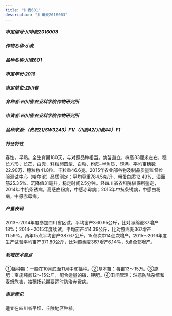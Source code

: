 ```yaml
---
title: "川麦601"
description: "川审麦2016003"
---
```

##### 审定编号:川审麦2016003

##### 作物名称:小麦

##### 品种名称:川麦601

##### 审定年份:2016

##### 审定单位:四川省

##### 育种者:四川省农业科学院作物研究所

##### 申请者:四川省农业科学院作物研究所

##### 品种来源:（贵农21/SW3243）F1/（川麦42/川麦44）F1

##### 特征特性
春性，早熟。全生育期180天，与对照品种相当。幼苗直立，株高83厘米左右，穗长方形，长芒，白壳，籽粒卵圆型、白粒、粉质-半角质、饱满。平均亩穗数22.90万、穗粒数41.8粒、千粒重46.6克。2015年农业部谷物及制品质量监督检验测试中心（哈尔滨）品质测定：平均容重784.5克/升、粗蛋白质12.49%、湿面筋25.35%、沉降值31毫升，稳定时间2.5分钟。经四川省农科院植保所鉴定，2014年中抗条锈病，高感白粉病，中感赤霉病；2015年中抗条锈病，中感白粉病，中感赤霉病。

##### 产量表现
2013～2014年度参加四川省区试，平均亩产360.95公斤，比对照绵麦37增产18%；2014～2015年度续试，平均亩产414.39公斤，比对照绵麦367增产11.59%。两年15点平均亩产387.67公斤，15点次中14点次增产。2015～2016年度生产试验平均亩产371.80公斤，比对照绵麦367增产6.14%，5点全部增产。

##### 栽培技术要点
①播种期：一般在10月底至11月中旬播种。②基本苗：每亩13～15万。③施肥：亩施纯氮12～15公斤，配合适量的磷，钾肥。④田间管理：注意防除杂草和麦蚜危害，抽穗扬花期要适时防治赤霉病。

##### 审定意见
适宜在四川省平坝、丘陵地区种植。
